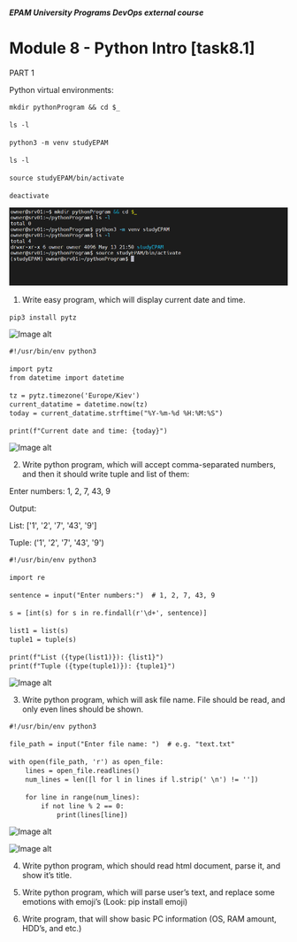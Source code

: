 ##### EPAM University Programs DevOps external course
# Module 8 - Python Intro  [task8.1]

PART 1

Python virtual environments:

```
mkdir pythonProgram && cd $_

ls -l

python3 -m venv studyEPAM

ls -l

source studyEPAM/bin/activate

deactivate
```

![Image alt](img/module_8_task_8_1_part1_0.png)

1. Write easy program, which will display current date and time.

```pip3 install pytz```

![Image alt](img/module_8_task_8_1_part1_1-0.png)

```
#!/usr/bin/env python3

import pytz
from datetime import datetime

tz = pytz.timezone('Europe/Kiev')
current_datatime = datetime.now(tz)
today = current_datatime.strftime("%Y-%m-%d %H:%M:%S")

print(f"Current date and time: {today}")
```

![Image alt](img/module_8_task_8_1_part1_1.png)

2. Write python program, which will accept comma-separated numbers, and then it
should write tuple and list of them:

Enter numbers: 1, 2, 7, 43, 9

Output:

List: ['1', '2', '7', '43', '9']

Tuple: ('1', '2', '7', '43', '9')

```
#!/usr/bin/env python3

import re

sentence = input("Enter numbers:")  # 1, 2, 7, 43, 9

s = [int(s) for s in re.findall(r'\d+', sentence)]

list1 = list(s)
tuple1 = tuple(s)

print(f"List ({type(list1)}): {list1}")
print(f"Tuple ({type(tuple1)}): {tuple1}")
```

![Image alt](img/module_8_task_8_1_part1_2.png)

3. Write python program, which will ask file name. File should be read, and only even lines should be shown.

```
#!/usr/bin/env python3

file_path = input("Enter file name: ")  # e.g. "text.txt"

with open(file_path, 'r') as open_file:
    lines = open_file.readlines()
    num_lines = len([l for l in lines if l.strip(' \n') != ''])

    for line in range(num_lines):
        if not line % 2 == 0:
            print(lines[line])
```

![Image alt](img/module_8_task_8_1_part1_3-0.png)

![Image alt](img/module_8_task_8_1_part1_3.png)

4. Write python program, which should read html document, parse it, and show it’s
title.

5. Write python program, which will parse user’s text, and replace some emotions with
emoji’s (Look: pip install emoji)

6. Write program, that will show basic PC information (OS, RAM amount, HDD’s, and etc.)